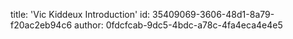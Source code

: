 title: 'Vic Kiddeux Introduction'
id: 35409069-3606-48d1-8a79-f20ac2eb94c6
author: 0fdcfcab-9dc5-4bdc-a78c-4fa4eca4e4e5
